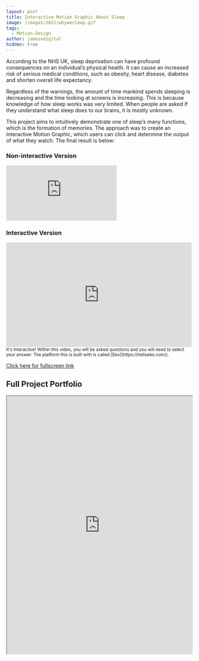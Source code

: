 ```yaml
---
layout: post
title: Interactive Motion Graphic About Sleep
image: /images/2021/whywesleep.gif
tags:
  - Motion-Design
author: jamesxdigital
hidden: true
---
```


According to the NHS UK, sleep deprivation can have profound consequences on an individual’s physical health. It can cause an increased risk of serious medical conditions, such as obesity, heart disease, diabetes and shorten overall life expectancy.

Regardless of the warnings, the amount of time mankind spends sleeping is decreasing and the time looking at screens is increasing. This is because knowledge of how sleep works was very limited. When people are asked if they understand what sleep does to our brains, it is mostly unknown.

This project aims to intuitively demonstrate one of sleep’s many functions, which is the formation of memories. The approach was to create an Interactive Motion Graphic, which users can click and determine the output of what they watch. The final result is below:

### Non-interactive Version

<iframe src="https://www.youtube.com/embed/wZAlIN2cgqw" frameborder="0" allow="accelerometer; encrypted-media; gyroscope; picture-in-picture" allowfullscreen></iframe>

### Interactive Version

<div class='embed-container'> <iframe src="https://video.eko.com/v/V5EEgX/embed?autoplay=false&publisherID=XQtbh6" frameborder="0" allowfullscreen></iframe> </div>
<small>It's Interactive! Within this video, you will be asked questions and you will need to select your answer. The platform this is built with is called [Eko](https://helloeko.com/).</small>

[Click here for fullscreen link](https://video.helloeko.com/v/V5EEgX "Fullscreen link")

## Full Project Portfolio

<iframe src="https://drive.google.com/file/d/1unNp9FpG7NjaYvjkbs2SpmUH8BtJ2IHP/preview" width="100%" height="700"></iframe>

<style>.embed-container { position: relative; padding-bottom: 56.25%; height: 0; overflow: hidden; max-width: 100%; } .embed-container iframe, .embed-container object, .embed-container embed { position: absolute; top: 0; left: 0; width: 100%; height: 100%; }</style>
